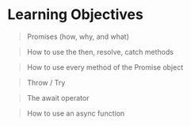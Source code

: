 # Learning Objectives

> Promises (how, why, and what)

> How to use the then, resolve, catch methods

> How to use every method of the Promise object

> Throw / Try

> The await operator

> How to use an async function
